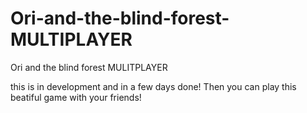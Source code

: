 # Ori-and-the-blind-forest-MULTIPLAYER
Ori and the blind forest MULITPLAYER

this is in development and in a few days done!
Then you can play this beatiful game with your friends!
